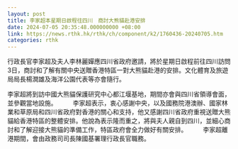 ```yaml
---
layout: post
title: 李家超本星期日啟程往四川　商討大熊貓赴港安排
date: 2024-07-05 20:35:48.000000000 +08:00
link: https://news.rthk.hk/rthk/ch/component/k2/1760436-20240705.htm
categories: rthk
---
```


行政長官李家超及夫人李林麗嬋應四川省政府邀請，將於星期日啟程前往四川訪問 3日，商討和了解有關中央送贈香港特區一對大熊貓赴港的安排。文化體育及旅遊局局長楊潤雄及海洋公園代表等亦會隨行。

李家超將到訪中國大熊貓保護研究中心都江堰基地，期間亦會與四川省領導會面，並參觀當地設施。
　　 
李家超表示，衷心感謝中央，以及國務院港澳辦、國家林業和草原局和四川省政府對香港的關心和支持，他又感謝四川省政府重視送贈大熊貓給香港特區的整體安排。他說為表示隆而重之，將與夫人親自到四川，並細心商討和了解迎接大熊貓的準備工作，特區政府會全力做好有關安排。
　　 
李家超離港期間，會由政務司司長陳國基署理行政長官職務。
